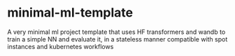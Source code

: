 # minimal-ml-template
A very minimal ml project template that uses HF transformers and wandb to train a simple NN and evaluate it, in a stateless manner compatible with spot instances and kubernetes workflows
